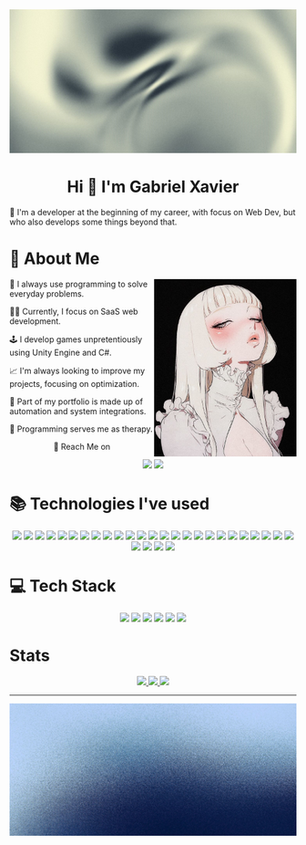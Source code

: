 <img src="https://github.com/gXavierSilva/gXavierSilva/blob/main/1a11201ccdc76f03d5e0ec2826a7bec9.jpg?raw=true">

<h1 align=center>Hi 👋 I'm Gabriel Xavier</h1>
<p>🌟 I'm a developer at the beginning of my career, with focus on Web Dev, but who also develops some things beyond that.</p>

<h1>👤 About Me</h1>
<img align=right width=250 src="https://github.com/gXavierSilva/gXavierSilva/blob/main/72d28a007481fa71037910a84f6182c4.jpg?raw=true">
<p>🌟 I always use programming to solve everyday problems.</p>
<p>👨‍💻 Currently, I focus on SaaS web development.</p>
<p>🕹️ I develop games unpretentiously using Unity Engine and C#.</p>
<p>📈 I'm always looking to improve my projects, focusing on optimization.</p>
<p>🤖 Part of my portfolio is made up of automation and system integrations.</p>
<p>🍃 Programming serves me as therapy.</p>

<div align=center display=flex flex-direction=row>
  <p>🌟 Reach Me on</p>
  <img href="" src="https://img.shields.io/badge/Gmail-D14836?style=for-the-badge&logo=gmail&logoColor=white">
  <img href="" src="https://img.shields.io/badge/LinkedIn-0077B5?style=for-the-badge&logo=linkedin&logoColor=white">
</div>

<h1>📚 Technologies I've used</h1>
<div align=center display=flex flex-direction=row>
  <img height=40 src="https://cdn.jsdelivr.net/gh/devicons/devicon@latest/icons/cplusplus/cplusplus-original.svg" />
  <img height=40 src="https://cdn.jsdelivr.net/gh/devicons/devicon@latest/icons/css3/css3-original.svg" />
  <img height=40 src="https://cdn.jsdelivr.net/gh/devicons/devicon@latest/icons/html5/html5-original.svg" />
  <img height=40 src="https://cdn.jsdelivr.net/gh/devicons/devicon@latest/icons/bootstrap/bootstrap-original.svg" />
  <img height=40 src="https://cdn.jsdelivr.net/gh/devicons/devicon@latest/icons/php/php-original.svg" />
  <img height=40 src="https://cdn.jsdelivr.net/gh/devicons/devicon@latest/icons/javascript/javascript-original.svg" />
  <img height=40 src="https://cdn.jsdelivr.net/gh/devicons/devicon@latest/icons/jquery/jquery-original.svg" />
  <img height=40 src="https://cdn.jsdelivr.net/gh/devicons/devicon@latest/icons/nextjs/nextjs-original.svg" />
  <img height=40 src="https://cdn.jsdelivr.net/gh/devicons/devicon@latest/icons/npm/npm-original-wordmark.svg" />
  <img height=40 src="https://cdn.jsdelivr.net/gh/devicons/devicon@latest/icons/nodejs/nodejs-original.svg" />
  <img height=40 src="https://cdn.jsdelivr.net/gh/devicons/devicon@latest/icons/react/react-original.svg" />
  <img height=40 src="https://cdn.jsdelivr.net/gh/devicons/devicon@latest/icons/typescript/typescript-original.svg" />
  <img height=40 src="https://cdn.jsdelivr.net/gh/devicons/devicon@latest/icons/python/python-original.svg" />
  <img height=40 src="https://cdn.jsdelivr.net/gh/devicons/devicon@latest/icons/django/django-plain.svg" />
  <img height=40 src="https://cdn.jsdelivr.net/gh/devicons/devicon@latest/icons/csharp/csharp-original.svg" />
  <img height=40 src="https://cdn.jsdelivr.net/gh/devicons/devicon@latest/icons/sqldeveloper/sqldeveloper-original.svg" />
  <img height=40 src="https://cdn.jsdelivr.net/gh/devicons/devicon@latest/icons/amazonwebservices/amazonwebservices-plain-wordmark.svg" />
  <img height=40 src="https://cdn.jsdelivr.net/gh/devicons/devicon@latest/icons/azuresqldatabase/azuresqldatabase-original.svg" />
  <img height=40 src="https://cdn.jsdelivr.net/gh/devicons/devicon@latest/icons/dbeaver/dbeaver-original.svg" />
  <img height=40 src="https://cdn.jsdelivr.net/gh/devicons/devicon@latest/icons/mongodb/mongodb-original.svg" />
  <img height=40 src="https://cdn.jsdelivr.net/gh/devicons/devicon@latest/icons/postgresql/postgresql-original.svg" />
  <img height=40 src="https://cdn.jsdelivr.net/gh/devicons/devicon@latest/icons/docker/docker-original.svg" />
  <img height=40 src="https://cdn.jsdelivr.net/gh/devicons/devicon@latest/icons/figma/figma-original.svg" />
  <img height=40 src="https://cdn.jsdelivr.net/gh/devicons/devicon@latest/icons/filezilla/filezilla-original.svg" />
  <img height=40 src="https://cdn.jsdelivr.net/gh/devicons/devicon@latest/icons/insomnia/insomnia-original.svg" />
  <img height=40 src="https://cdn.jsdelivr.net/gh/devicons/devicon@latest/icons/notion/notion-original.svg" />
  <img height=40 src="https://cdn.jsdelivr.net/gh/devicons/devicon@latest/icons/git/git-original.svg" />
  <img height=40 src="https://cdn.jsdelivr.net/gh/devicons/devicon@latest/icons/github/github-original.svg" />
  <img height=40 src="https://cdn.jsdelivr.net/gh/devicons/devicon@latest/icons/unity/unity-original.svg" />
</div>

<h1>💻 Tech Stack</h1>
<div align=center display=flex flex-direction=row">
  <img src="https://img.shields.io/badge/Python-3776AB?style=for-the-badge&logo=python&logoColor=white">
  <img src="https://img.shields.io/badge/JavaScript-323330?style=for-the-badge&logo=javascript&logoColor=F7DF1E">
  <img src="https://img.shields.io/badge/React-20232A?style=for-the-badge&logo=react&logoColor=61DAFB">
  <img src="https://img.shields.io/badge/TypeScript-007ACC?style=for-the-badge&logo=typescript&logoColor=white">
  <img src="https://img.shields.io/badge/MySQL-00000F?style=for-the-badge&logo=mysql&logoColor=white">
  <img src="https://img.shields.io/badge/PostgreSQL-316192?style=for-the-badge&logo=postgresql&logoColor=white">
</div>

<h1>Stats</h1>
<div align=center display=flex flex-direction=column>
  <a href="https://github.com/gXavierSilva/github-readme-stats">
    <img height=190 src="https://github-readme-stats.vercel.app/api?username=gXavierSilva&show_icons=true&theme=tokyonight&locale=pt-br" />
  </a>

  <a href="https://github.com/gXavierSilva/github-readme-stats">
    <img height="200" src="https://github-readme-stats.vercel.app/api/top-langs/?username=gXavierSilva&layout=compact&langs_count=8&card_width=320" />
  </a>
  
  <a href="https://github.com/gXavierSilva/PyGameStudyProject">
    <img height=150 src="https://github-readme-stats.vercel.app/api/pin/?username=gXavierSilva&repo=PyGameStudyProject&show_owner=true" />
  </a>
</div>

<hr>

<div align=center>
  <img src="https://github.com/gXavierSilva/gXavierSilva/blob/main/da240de0c8ffb77ada6f399512a4ef72.jpg?raw=true">
</div>

<!--
<a href="https://github.com/gXavierSilva/PyGameStudyProject">
  <img align="center" src="https://github-readme-stats.vercel.app/api/top-langs/?username=gXavierSilva&repo=PyGameStudyProject" />
</a>
--!.

<!-- <a href="https://github.com/anuraghazra/github-readme-stats">
  <img height=200 align="center" src="https://github-readme-stats.vercel.app/api?username=anuraghazra" />
</a>
<a href="https://github.com/anuraghazra/github-readme-stats">
  <img align="center" src="https://github-readme-stats.vercel.app/api/pin/?username=anuraghazra&repo=github-readme-stats" />
</a>
<a href="https://github.com/anuraghazra/convoychat">
  <img height=200 align="center" src="https://github-readme-stats.vercel.app/api/top-langs?username=anuraghazra&layout=compact&langs_count=8&card_width=320" />
</a>
<a href="https://github.com/anuraghazra/convoychat">
  <img align="center" src="https://github-readme-stats.vercel.app/api/pin/?username=anuraghazra&repo=convoychat" />
</a> --!>

<!-- 

![gXavierSilva's GitHub stats](https://github-readme-stats.vercel.app/api?username=gXavierSilva&show_icons=true&theme=tokyonight&locale=pt-br)

[![Readme Card](https://github-readme-stats.vercel.app/api/pin/?username=gXavierSilva&repo=PyGameStudyProject&show_owner=true)](https://github.com/gXavierSilva/github-readme-stats)

![Top Langs](https://github-readme-stats.vercel.app/api/top-langs/?username=gXavierSilva&layout=compact)

dark, radical, merko, gruvbox, tokyonight, onedark, cobalt, synthwave, highcontrast, dracula

show=reviews,discussions_started,discussions_answered,prs_merged,prs_merged_percentage

![Top Langs](https://github-readme-stats.vercel.app/api/top-langs/?username=anuraghazra&hide_progress=true)

[![Top Langs](https://github-readme-stats.vercel.app/api/top-langs/?username=gXavierSilva)](https://github.com/gXavierSilva/github-readme-stats)

[![Gist Card](https://github-readme-stats.vercel.app/api/gist?id=bbfce31e0217a3689c8d961a356cb10d)](https://gist.github.com/Yizack/bbfce31e0217a3689c8d961a356cb10d/)

[![gXavierSilva's GitHub stats](https://github-readme-stats.vercel.app/api?username=gXavierSilva)](https://github.com/gXavierSilva/github-readme-stats)

**gXavierSilva/gXavierSilva** is a ✨ _special_ ✨ repository because its `README.md` (this file) appears on your GitHub profile.

- 🔭 I’m currently working on ...
- 🌱 I’m currently learning ...
- 👯 I’m looking to collaborate on ...
- 🤔 I’m looking for help with ...
- 💬 Ask me about ...
- 📫 How to reach me: ...
- 😄 Pronouns: ...
- ⚡ Fun fact: ...

[![Harlok's WakaTime stats](https://github-readme-stats.vercel.app/api/wakatime?username=xaviser)](https://github.com/gXavierSilva/github-readme-stats)

 --!>

